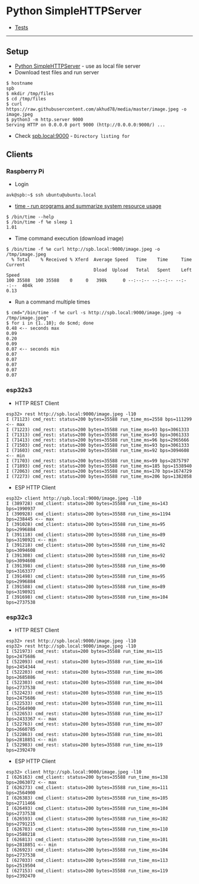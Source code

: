 # Python SimpleHTTPServer

- [Tests](tests.md)

---

## Setup
- [Python SimpleHTTPServer](https://www.digitalocean.com/community/tutorials/python-simplehttpserver-http-server) - use as local file server
- Download test files and run server
```
$ hostname
spb
$ mkdir /tmp/files
$ cd /tmp/files
$ curl https://raw.githubusercontent.com/akhud78/media/master/image.jpeg -o image.jpeg
$ python3 -m http.server 9000
Serving HTTP on 0.0.0.0 port 9000 (http://0.0.0.0:9000/) ...
```
- Check [spb.local:9000](http://spb.local:9000/) - `Directory listing for`

## Clients
### Raspberry Pi
- Login
```
avk@spb:~$ ssh ubuntu@ubuntu.local
```
- [time - run programs and summarize system resource usage](https://manpages.ubuntu.com/manpages/jammy/man1/time.1.html)
```
$ /bin/time --help
$ /bin/time -f %e sleep 1
1.01
```
- Time command execution (download image)
```
$ /bin/time -f %e curl http://spb.local:9000/image.jpeg -o /tmp/image.jpeg
  % Total    % Received % Xferd  Average Speed   Time    Time     Time  Current
                                 Dload  Upload   Total   Spent    Left  Speed
100 35588  100 35588    0     0   398k      0 --:--:-- --:--:-- --:--:--  404k
0.13
```
- Run a command multiple times
```
$ cmd="/bin/time -f %e curl -s http://spb.local:9000/image.jpeg -o /tmp/image.jpeg"
$ for i in {1..10}; do $cmd; done
0.48 <-- seconds max
0.09
0.20
0.09
0.07 <-- seconds min
0.07
0.07
0.07
0.07
0.07
```

### esp32s3
- HTTP REST Client
```
esp32> rest http://spb.local:9000/image.jpeg -l10
I (71123) cmd_rest: status=200 bytes=35588 run_time_ms=2558 bps=111299 <-- max
I (71223) cmd_rest: status=200 bytes=35588 run_time_ms=93 bps=3061333
I (71313) cmd_rest: status=200 bytes=35588 run_time_ms=93 bps=3061333
I (71413) cmd_rest: status=200 bytes=35588 run_time_ms=96 bps=2965666
I (71503) cmd_rest: status=200 bytes=35588 run_time_ms=93 bps=3061333
I (71603) cmd_rest: status=200 bytes=35588 run_time_ms=92 bps=3094608  <-- min
I (71703) cmd_rest: status=200 bytes=35588 run_time_ms=99 bps=2875797
I (71893) cmd_rest: status=200 bytes=35588 run_time_ms=185 bps=1538940
I (72063) cmd_rest: status=200 bytes=35588 run_time_ms=170 bps=1674729
I (72273) cmd_rest: status=200 bytes=35588 run_time_ms=206 bps=1382058
```
- ESP HTTP Client
```
esp32> client http://spb.local:9000/image.jpeg -l10
I (389728) cmd_client: status=200 bytes=35588 run_time_ms=143 bps=1990937
I (390928) cmd_client: status=200 bytes=35588 run_time_ms=1194 bps=238445 <-- max
I (391028) cmd_client: status=200 bytes=35588 run_time_ms=95 bps=2996884
I (391118) cmd_client: status=200 bytes=35588 run_time_ms=89 bps=3198921 <-- min
I (391218) cmd_client: status=200 bytes=35588 run_time_ms=92 bps=3094608
I (391308) cmd_client: status=200 bytes=35588 run_time_ms=92 bps=3094608
I (391398) cmd_client: status=200 bytes=35588 run_time_ms=90 bps=3163377
I (391498) cmd_client: status=200 bytes=35588 run_time_ms=95 bps=2996884
I (391588) cmd_client: status=200 bytes=35588 run_time_ms=89 bps=3198921
I (391698) cmd_client: status=200 bytes=35588 run_time_ms=104 bps=2737538
```
### esp32c3
- HTTP REST Client
```
esp32> rest http://spb.local:9000/image.jpeg -l10
esp32> rest http://spb.local:9000/image.jpeg -l10
I (521973) cmd_rest: status=200 bytes=35588 run_time_ms=115 bps=2475686
I (522093) cmd_rest: status=200 bytes=35588 run_time_ms=116 bps=2454344
I (522203) cmd_rest: status=200 bytes=35588 run_time_ms=106 bps=2685886
I (522303) cmd_rest: status=200 bytes=35588 run_time_ms=104 bps=2737538
I (522423) cmd_rest: status=200 bytes=35588 run_time_ms=115 bps=2475686
I (522533) cmd_rest: status=200 bytes=35588 run_time_ms=111 bps=2564900
I (522653) cmd_rest: status=200 bytes=35588 run_time_ms=117 bps=2433367 <-- max
I (522763) cmd_rest: status=200 bytes=35588 run_time_ms=107 bps=2660785 
I (522863) cmd_rest: status=200 bytes=35588 run_time_ms=101 bps=2818851 <-- min
I (522983) cmd_rest: status=200 bytes=35588 run_time_ms=119 bps=2392470
```
- ESP HTTP Client
```
esp32> client http://spb.local:9000/image.jpeg -l10
I (626163) cmd_client: status=200 bytes=35588 run_time_ms=138 bps=2063072 <-- max
I (626273) cmd_client: status=200 bytes=35588 run_time_ms=111 bps=2564900
I (626383) cmd_client: status=200 bytes=35588 run_time_ms=105 bps=2711466
I (626493) cmd_client: status=200 bytes=35588 run_time_ms=104 bps=2737538
I (626593) cmd_client: status=200 bytes=35588 run_time_ms=102 bps=2791215
I (626703) cmd_client: status=200 bytes=35588 run_time_ms=110 bps=2588218
I (626813) cmd_client: status=200 bytes=35588 run_time_ms=101 bps=2818851 <-- min
I (626923) cmd_client: status=200 bytes=35588 run_time_ms=104 bps=2737538
I (627033) cmd_client: status=200 bytes=35588 run_time_ms=113 bps=2519504
I (627153) cmd_client: status=200 bytes=35588 run_time_ms=119 bps=2392470
```
